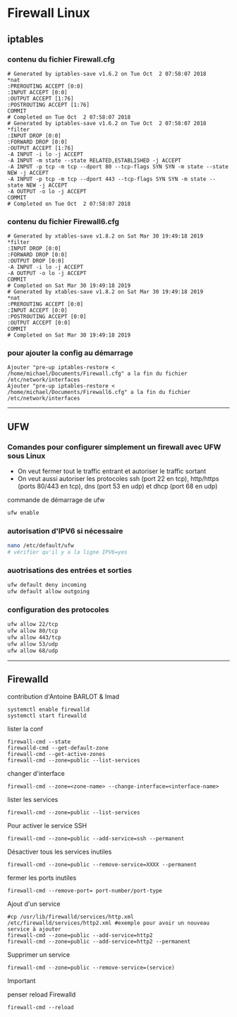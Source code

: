# Firewall Linux

## iptables

### contenu du fichier Firewall.cfg

```shell
# Generated by iptables-save v1.6.2 on Tue Oct  2 07:58:07 2018
*nat
:PREROUTING ACCEPT [0:0]
:INPUT ACCEPT [0:0]
:OUTPUT ACCEPT [1:76]
:POSTROUTING ACCEPT [1:76]
COMMIT
# Completed on Tue Oct  2 07:58:07 2018
# Generated by iptables-save v1.6.2 on Tue Oct  2 07:58:07 2018
*filter
:INPUT DROP [0:0]
:FORWARD DROP [0:0]
:OUTPUT ACCEPT [1:76]
-A INPUT -i lo -j ACCEPT
-A INPUT -m state --state RELATED,ESTABLISHED -j ACCEPT
-A INPUT -p tcp -m tcp --dport 80 --tcp-flags SYN SYN -m state --state NEW -j ACCEPT
-A INPUT -p tcp -m tcp --dport 443 --tcp-flags SYN SYN -m state --state NEW -j ACCEPT
-A OUTPUT -o lo -j ACCEPT
COMMIT
# Completed on Tue Oct  2 07:58:07 2018
```

### contenu du fichier Firewall6.cfg

```shell
# Generated by xtables-save v1.8.2 on Sat Mar 30 19:49:18 2019
*filter
:INPUT DROP [0:0]
:FORWARD DROP [0:0]
:OUTPUT DROP [0:0]
-A INPUT -i lo -j ACCEPT
-A OUTPUT -o lo -j ACCEPT
COMMIT
# Completed on Sat Mar 30 19:49:18 2019
# Generated by xtables-save v1.8.2 on Sat Mar 30 19:49:18 2019
*nat
:PREROUTING ACCEPT [0:0]
:INPUT ACCEPT [0:0]
:POSTROUTING ACCEPT [0:0]
:OUTPUT ACCEPT [0:0]
COMMIT
# Completed on Sat Mar 30 19:49:18 2019
```

### pour ajouter la config au démarrage

```shell
Ajouter "pre-up iptables-restore < /home/michael/Documents/Firewall.cfg" a la fin du fichier /etc/network/interfaces
Ajouter "pre-up iptables-restore < /home/michael/Documents/Firewall6.cfg" a la fin du fichier /etc/network/interfaces
```

----

## UFW

### Comandes pour configurer simplement un firewall avec UFW sous Linux

* On veut fermer tout le traffic entrant et autoriser le traffic sortant
* On veut aussi autoriser les protocoles ssh (port 22 en tcp), http/https (ports 80/443 en tcp), dns (port 53 en udp) et dhcp (port 68 en udp)

commande de démarrage de ufw

```sh
ufw enable
```

### autorisation d'IPV6 si nécessaire

```sh
nano /etc/default/ufw
# vérifier qu'il y a la ligne IPV6=yes
```

### auotrisations des entrées et sorties

```sh
ufw default deny incoming
ufw default allow outgoing
```

### configuration des protocoles

```sh
ufw allow 22/tcp
ufw allow 80/tcp
ufw allow 443/tcp
ufw allow 53/udp
ufw allow 68/udp
```

----

## Firewalld

contribution d'Antoine BARLOT & Imad

```shell
systemctl enable firewalld
systemctl start firewalld
```

lister la conf

```shell
firewall-cmd --state
firewalld-cmd --get-default-zone
firewall-cmd --get-active-zones
firewall-cmd --zone=public --list-services
```

changer d'interface

```shell
firewall-cmd --zone=<zone-name> --change-interface=<interface-name>
```

lister les services

```shell
firewall-cmd --zone=public --list-services
```

Pour activer le service SSH

```shell
firewall-cmd --zone=public --add-service=ssh --permanent
```

Désactiver tous les services inutiles

```shell
firewall-cmd --zone=public --remove-service=XXXX --permanent
```

fermer les ports inutiles

```shell
firewall-cmd --remove-port= port-number/port-type
```

Ajout d'un service

```shell
#cp /usr/lib/firewalld/services/http.xml /etc/firewalld/services/http2.xml #exemple pour avoir un nouveau service à ajouter
firewall-cmd --zone=public --add-service=http2
firewall-cmd --zone=public --add-service=http2 --permanent
```

Supprimer un service

```shell
firewall-cmd --zone=public --remove-service=(service)
```

> [!IMPORTANT]
penser reload Firewalld

```shell
firewall-cmd --reload
```
